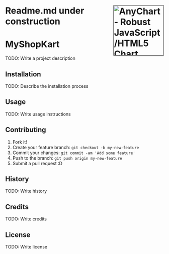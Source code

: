 [<img align="right" src="https://github.com/Arjith-Natarajan/DigiTransE-ComWebApp/blob/master/src/main/webapp/bootstrap/img/hdcam.png?raw=true" width="160px" alt="AnyChart - Robust JavaScript/HTML5 Chart library for any project">]()
Readme.md under construction
=========================

# MyShopKart

TODO: Write a project description

## Installation

TODO: Describe the installation process

## Usage

TODO: Write usage instructions

## Contributing

1. Fork it!
2. Create your feature branch: `git checkout -b my-new-feature`
3. Commit your changes: `git commit -am 'Add some feature'`
4. Push to the branch: `git push origin my-new-feature`
5. Submit a pull request :D

## History

TODO: Write history

## Credits

TODO: Write credits

## License

TODO: Write license
